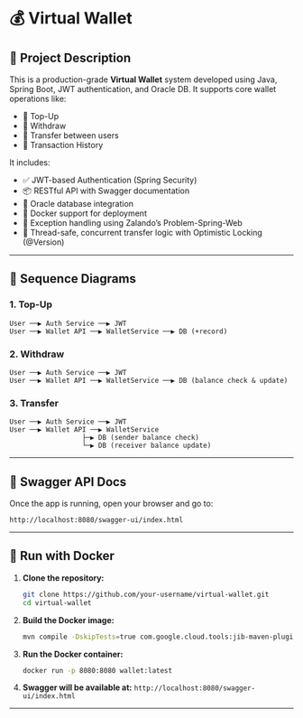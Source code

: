 
# 💰 Virtual Wallet

## 📘 Project Description

This is a production-grade **Virtual Wallet** system developed using Java, Spring Boot, JWT authentication, and Oracle DB. It supports core wallet operations like:

- 🔼 Top-Up
- 🔽 Withdraw
- 🔁 Transfer between users
- 📜 Transaction History

It includes:

- ✅ JWT-based Authentication (Spring Security)
- 📦 RESTful API with Swagger documentation
- 🐘 Oracle database integration
- 🐳 Docker support for deployment
- 📂 Exception handling using Zalando’s Problem-Spring-Web
- 🧵 Thread-safe, concurrent transfer logic with Optimistic Locking (@Version)

---

## 🔄 Sequence Diagrams

### 1. Top-Up

```plaintext
User ──▶ Auth Service ──▶ JWT
User ──▶ Wallet API ──▶ WalletService ──▶ DB (+record)
```

### 2. Withdraw

```plaintext
User ──▶ Auth Service ──▶ JWT
User ──▶ Wallet API ──▶ WalletService ──▶ DB (balance check & update)
```

### 3. Transfer

```plaintext
User ──▶ Auth Service ──▶ JWT
User ──▶ Wallet API ──▶ WalletService
                  ├─▶ DB (sender balance check)
                  └─▶ DB (receiver balance update)
```

---

## 🧪 Swagger API Docs

Once the app is running, open your browser and go to:

```
http://localhost:8080/swagger-ui/index.html
```

---

## 🐳 Run with Docker

1. **Clone the repository:**
   ```bash
   git clone https://github.com/your-username/virtual-wallet.git
   cd virtual-wallet
   ```

2. **Build the Docker image:**
   ```bash
   mvn compile -DskipTests=true com.google.cloud.tools:jib-maven-plugin:3.2.1:dockerBuild
   ```

3. **Run the Docker container:**
   ```bash
   docker run -p 8080:8080 wallet:latest
   ```

4. **Swagger will be available at:**
   ```http://localhost:8080/swagger-ui/index.html```

---